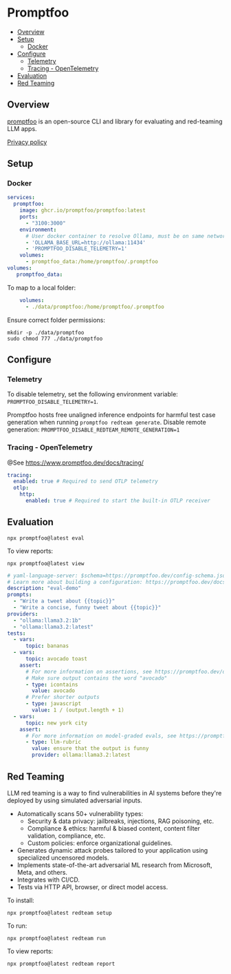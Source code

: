 # Promptfoo <!-- omit in toc -->

- [Overview](#overview)
- [Setup](#setup)
  - [Docker](#docker)
- [Configure](#configure)
  - [Telemetry](#telemetry)
  - [Tracing - OpenTelemetry](#tracing---opentelemetry)
- [Evaluation](#evaluation)
- [Red Teaming](#red-teaming)

## Overview

[promptfoo](https://www.promptfoo.dev/) is an open-source CLI and library for evaluating and
red-teaming LLM apps.

[Privacy policy](https://www.promptfoo.dev/privacy/)

## Setup

### Docker

```yml
services:
  promptfoo:
    image: ghcr.io/promptfoo/promptfoo:latest
    ports:
      - "3100:3000"
    environment:
      # User docker container to resolve Ollama, must be on same network.
      - 'OLLAMA_BASE_URL=http://ollama:11434'
      - 'PROMPTFOO_DISABLE_TELEMETRY=1'
    volumes:
      - promptfoo_data:/home/promptfoo/.promptfoo
volumes:
   promptfoo_data:
```

To map to a local folder:

```yml
    volumes:
      - ./data/promptfoo:/home/promptfoo/.promptfoo
```

Ensure correct folder permissions:

```shell
mkdir -p ./data/promptfoo
sudo chmod 777 ./data/promptfoo
```

## Configure

### Telemetry

To disable telemetry, set the following environment variable: `PROMPTFOO_DISABLE_TELEMETRY=1`.

Promptfoo hosts free unaligned inference endpoints for harmful test case generation when running
`promptfoo redteam generate`. Disable remote generation: `PROMPTFOO_DISABLE_REDTEAM_REMOTE_GENERATION=1`

### Tracing - OpenTelemetry

@See <https://www.promptfoo.dev/docs/tracing/>

```yml
tracing:
  enabled: true # Required to send OTLP telemetry
  otlp:
    http:
      enabled: true # Required to start the built-in OTLP receiver
```

## Evaluation

```shell
npx promptfoo@latest eval
```

To view reports:

```shell
npx promptfoo@latest view
```

```yml
# yaml-language-server: $schema=https://promptfoo.dev/config-schema.json
# Learn more about building a configuration: https://promptfoo.dev/docs/configuration/guide
description: "eval-demo"
prompts:
  - "Write a tweet about {{topic}}"
  - "Write a concise, funny tweet about {{topic}}"
providers:
  - "ollama:llama3.2:1b"
  - "ollama:llama3.2:latest"
tests:
  - vars:
      topic: bananas
  - vars:
      topic: avocado toast
    assert:
      # For more information on assertions, see https://promptfoo.dev/docs/configuration/expected-outputs
      # Make sure output contains the word "avocado"
      - type: icontains
        value: avocado
      # Prefer shorter outputs
      - type: javascript
        value: 1 / (output.length + 1)
  - vars:
      topic: new york city
    assert:
      # For more information on model-graded evals, see https://promptfoo.dev/docs/configuration/expected-outputs/model-graded
      - type: llm-rubric
        value: ensure that the output is funny
        provider: ollama:llama3.2:latest
```

## Red Teaming

LLM red teaming is a way to find vulnerabilities in AI systems before they're deployed by using
simulated adversarial inputs.

<!-- textlint-disable -->
- Automatically scans 50+ vulnerability types:
  - Security & data privacy: jailbreaks, injections, RAG poisoning, etc.
  - Compliance & ethics: harmful & biased content, content filter validation, compliance, etc.
  - Custom policies: enforce organizational guidelines.
- Generates dynamic attack probes tailored to your application using specialized uncensored models.
- Implements state-of-the-art adversarial ML research from Microsoft, Meta, and others.
- Integrates with CI/CD.
- Tests via HTTP API, browser, or direct model access.
<!-- textlint enable -->

To install:

```shell
npx promptfoo@latest redteam setup
```

To run:

```shell
npx promptfoo@latest redteam run
```

To view reports:

```shell
npx promptfoo@latest redteam report
```
